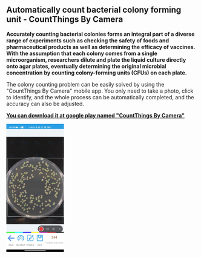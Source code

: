 ## Automatically count bacterial colony forming unit - CountThings By Camera

  **Accurately counting bacterial colonies forms an integral part of a diverse range of experiments such as checking the safety of foods and pharmaceutical products as well as determining the efficacy of vaccines. With the assumption that each colony comes from a single microorganism, researchers dilute and plate the liquid culture directly onto agar plates, eventually determining the original microbial concentration by counting colony-forming units (CFUs) on each plate.**

  The colony counting problem can be easily solved by using the "CountThings By Camera" mobile app. You only need to take a photo, click to identify, and the whole process can be automatically completed, and the accuracy can also be adjusted.

[**You can download it at google play named "CountThings By Camera"**](https://play.google.com/store/apps/details?id=cn.movingshop.counting.global)



<img src="colony\17.jpg" alt="Automatically count bacterial colony forming unit" style="zoom:33%;" />